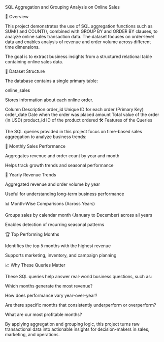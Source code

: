 SQL Aggregation and Grouping Analysis on Online Sales

📌 Overview

This project demonstrates the use of SQL aggregation functions such as SUM() and COUNT(), combined with GROUP BY and ORDER BY clauses, to analyze online sales transaction data. The dataset focuses on order-level data and enables analysis of revenue and order volume across different time dimensions.

The goal is to extract business insights from a structured relational table containing online sales data.

📂 Dataset Structure

The database contains a single primary table:

online_sales

Stores information about each online order.

Column	Description
order_id	Unique ID for each order (Primary Key)
order_date	Date when the order was placed
amount	Total value of the order (in USD)
product_id	ID of the product ordered
🛠 Features of the Queries

The SQL queries provided in this project focus on time-based sales aggregation to analyze business trends:

📅 Monthly Sales Performance

Aggregates revenue and order count by year and month

Helps track growth trends and seasonal performance

📆 Yearly Revenue Trends

Aggregated revenue and order volume by year

Useful for understanding long-term business performance

📊 Month-Wise Comparisons (Across Years)

Groups sales by calendar month (January to December) across all years

Enables detection of recurring seasonal patterns

🏆 Top Performing Months

Identifies the top 5 months with the highest revenue

Supports marketing, inventory, and campaign planning

📈 Why These Queries Matter

These SQL queries help answer real-world business questions, such as:

Which months generate the most revenue?

How does performance vary year-over-year?

Are there specific months that consistently underperform or overperform?

What are our most profitable months?

By applying aggregation and grouping logic, this project turns raw transactional data into actionable insights for decision-makers in sales, marketing, and operations.
